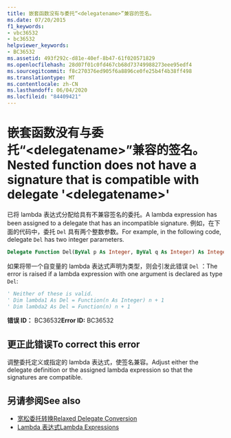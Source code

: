 ```yaml
---
title: 嵌套函数没有与委托“<delegatename>”兼容的签名。
ms.date: 07/20/2015
f1_keywords:
- vbc36532
- bc36532
helpviewer_keywords:
- BC36532
ms.assetid: 493f292c-d81e-40ef-8b47-61f020571829
ms.openlocfilehash: 28d07f01c0fd467cb68d73749988273eee95edf4
ms.sourcegitcommit: f8c270376ed905f6a8896ce0fe25b4f4b38ff498
ms.translationtype: MT
ms.contentlocale: zh-CN
ms.lasthandoff: 06/04/2020
ms.locfileid: "84409421"
---
```

# <a name="nested-function-does-not-have-a-signature-that-is-compatible-with-delegate-delegatename"></a><span data-ttu-id="7ccd0-102">嵌套函数没有与委托“\<delegatename>”兼容的签名。</span><span class="sxs-lookup"><span data-stu-id="7ccd0-102">Nested function does not have a signature that is compatible with delegate '\<delegatename>'</span></span>

<span data-ttu-id="7ccd0-103">已将 lambda 表达式分配给具有不兼容签名的委托。</span><span class="sxs-lookup"><span data-stu-id="7ccd0-103">A lambda expression has been assigned to a delegate that has an incompatible signature.</span></span> <span data-ttu-id="7ccd0-104">例如，在下面的代码中，委托 `Del` 具有两个整数参数。</span><span class="sxs-lookup"><span data-stu-id="7ccd0-104">For example, in the following code, delegate `Del` has two integer parameters.</span></span>

```vb
Delegate Function Del(ByVal p As Integer, ByVal q As Integer) As Integer
```

<span data-ttu-id="7ccd0-105">如果将带一个自变量的 lambda 表达式声明为类型，则会引发此错误 `Del` ：</span><span class="sxs-lookup"><span data-stu-id="7ccd0-105">The error is raised if a lambda expression with one argument is declared as type `Del`:</span></span>

```vb
' Neither of these is valid.
' Dim lambda1 As Del = Function(n As Integer) n + 1
' Dim lambda2 As Del = Function(n) n + 1
```

<span data-ttu-id="7ccd0-106">**错误 ID：** BC36532</span><span class="sxs-lookup"><span data-stu-id="7ccd0-106">**Error ID:** BC36532</span></span>

## <a name="to-correct-this-error"></a><span data-ttu-id="7ccd0-107">更正此错误</span><span class="sxs-lookup"><span data-stu-id="7ccd0-107">To correct this error</span></span>

<span data-ttu-id="7ccd0-108">调整委托定义或指定的 lambda 表达式，使签名兼容。</span><span class="sxs-lookup"><span data-stu-id="7ccd0-108">Adjust either the delegate definition or the assigned lambda expression so that the signatures are compatible.</span></span>

## <a name="see-also"></a><span data-ttu-id="7ccd0-109">另请参阅</span><span class="sxs-lookup"><span data-stu-id="7ccd0-109">See also</span></span>

- [<span data-ttu-id="7ccd0-110">宽松委托转换</span><span class="sxs-lookup"><span data-stu-id="7ccd0-110">Relaxed Delegate Conversion</span></span>](../../programming-guide/language-features/delegates/relaxed-delegate-conversion.md)
- [<span data-ttu-id="7ccd0-111">Lambda 表达式</span><span class="sxs-lookup"><span data-stu-id="7ccd0-111">Lambda Expressions</span></span>](../../programming-guide/language-features/procedures/lambda-expressions.md)
